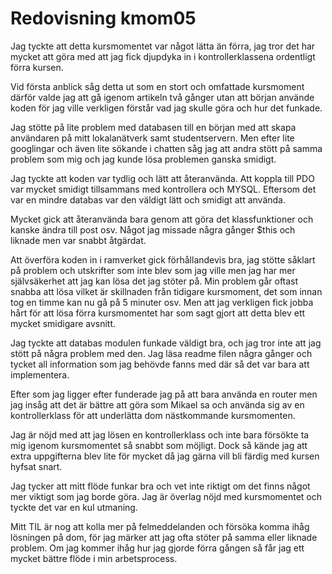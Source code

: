 ---
---
Redovisning kmom05
=========================

Jag tyckte att detta kursmomentet var något lätta än förra, jag tror det har mycket att göra med att jag fick djupdyka in i kontrollerklassena ordentligt förra kursen.

Vid första anblick såg detta ut som en stort och omfattade kursmoment därför valde jag att gå igenom artikeln två gånger utan att början använde koden för jag ville verkligen förstår vad jag skulle göra och hur det funkade.

Jag stötte på lite problem med databasen till en början med att skapa användaren på mitt lokalanätverk samt studentservern.
Men efter lite googlingar och även lite sökande i chatten såg jag att andra stött på samma problem som mig och jag kunde lösa problemen ganska smidigt.


Jag tyckte att koden var tydlig och lätt att återanvända. Att koppla till PDO var mycket smidigt tillsammans med kontrollera och MYSQL.
Eftersom det var en mindre databas var den väldigt lätt och smidigt att använda.

Mycket gick att återanvända bara genom att göra det klassfunktioner och kanske ändra till post osv.
Något jag missade några gånger $this och liknade men var snabbt åtgärdat.

Att överföra koden in i ramverket gick förhållandevis bra, jag stötte såklart på problem och utskrifter som inte blev som jag ville men jag har mer självsäkerhet att jag kan lösa det jag stöter på.
Min problem går oftast snabba att lösa vilket är skillnaden från tidigare kursmoment, det som innan tog en timme kan nu gå på 5 minuter osv.
Men att jag verkligen fick jobba hårt för att lösa förra kursmomentet har som sagt gjort att detta blev ett mycket smidigare avsnitt.

Jag tyckte att databas modulen funkade väldigt bra, och jag tror inte att jag stött på några problem med den.
Jag läsa readme filen några gånger och tycket all information som jag behövde fanns med där så det var bara att implementera.

Efter som jag ligger efter funderade jag på att bara använda en router men jag insåg att det är bättre att göra som Mikael sa och använda sig av en kontrollerklass för att underlätta dom nästkommande kursmomenten.

Jag är nöjd med att jag lösen en kontrollerklass och inte bara försökte ta mig igenom kursmomentet så snabbt som möjligt.
Dock så kände jag att extra uppgifterna blev lite för mycket då jag gärna vill bli färdig med kursen hyfsat snart.

Jag tycker att mitt flöde funkar bra och vet inte riktigt om det finns något mer viktigt som jag borde göra.
Jag är överlag nöjd med kursmomentet och tyckte det var en kul utmaning.

Mitt TIL är nog att kolla mer på felmeddelanden och försöka komma ihåg lösningen på dom, för jag märker att jag ofta stöter på samma eller liknade problem.
Om jag kommer ihåg hur jag gjorde förra gången så får jag ett mycket bättre flöde i min arbetsprocess.

